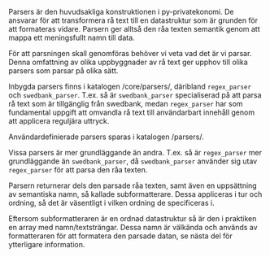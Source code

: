 Parsers är den huvudsakliga konstruktionen i py-privatekonomi. De ansvarar för att transformera rå text till en datastruktur som är grunden för att formateras vidare. Parsern ger alltså den råa texten semantik genom att mappa ett meningsfullt namn till data.

För att parsningen skall genomföras behöver vi veta vad det är vi parsar. Denna omfattning av olika uppbyggnader av rå text ger upphov till olika parsers som parsar på olika sätt.

Inbygda parsers finns i katalogen /core/parsers/, däribland `regex_parser` och `swedbank_parser`. T.ex. så är `swedbank_parser` specialiserad på att parsa rå text som är tillgänglig från swedbank, medan `regex_parser` har som fundamental uppgift att omvandla rå text till användarbart innehåll genom att applicera reguljära uttryck.

Användardefinierade parsers sparas i katalogen /parsers/.

Vissa parsers är mer grundläggande än andra. T.ex. så är `regex_parser` mer grundläggande än `swedbank_parser`, då `swedbank_parser` använder sig utav `regex_parser` för att parsa den råa texten.

Parsern returnerar dels den parsade råa texten, samt även en uppsättning av semantiska namn, så kallade subformatterare. Dessa appliceras i tur och ordning, så det är väsentligt i vilken ordning de specificeras i.

Eftersom subformatteraren är en ordnad datastruktur så är den i praktiken en array med namn/textsträngar. Dessa namn är välkända och används av formatteraren för att formatera den parsade datan, se nästa del för ytterligare information.
